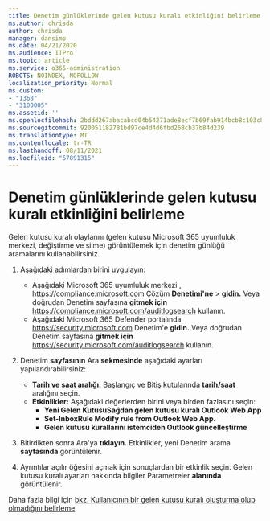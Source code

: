 ```yaml
---
title: Denetim günlüklerinde gelen kutusu kuralı etkinliğini belirleme
ms.author: chrisda
author: chrisda
manager: dansimp
ms.date: 04/21/2020
ms.audience: ITPro
ms.topic: article
ms.service: o365-administration
ROBOTS: NOINDEX, NOFOLLOW
localization_priority: Normal
ms.custom:
- "1368"
- "3100005"
ms.assetid: ''
ms.openlocfilehash: 2bddd267abacabcd04b54271ade8ecf7b69fab914bcb8c103c806c31a388d2f5
ms.sourcegitcommit: 920051182781bd97ce4d4d6fbd268cb37b84d239
ms.translationtype: MT
ms.contentlocale: tr-TR
ms.lasthandoff: 08/11/2021
ms.locfileid: "57891315"
---
```

# <a name="identify-inbox-rule-activity-in-audit-logs"></a>Denetim günlüklerinde gelen kutusu kuralı etkinliğini belirleme

Gelen kutusu kuralı olaylarını (gelen kutusu Microsoft 365 uyumluluk merkezi, değiştirme ve silme) görüntülemek için denetim günlüğü aramalarını kullanabilirsiniz.

1. Aşağıdaki adımlardan birini uygulayın:
   - Aşağıdaki Microsoft 365 uyumluluk merkezi , <https://compliance.microsoft.com> Çözüm **Denetimi'ne** \> **gidin.** Veya doğrudan Denetim sayfasına **gitmek için** <https://compliance.microsoft.com/auditlogsearch> kullanın.
   - Aşağıdaki Microsoft 365 Defender portalında <https://security.microsoft.com> Denetim'e **gidin.** Veya doğrudan Denetim sayfasına **gitmek için** <https://security.microsoft.com/auditlogsearch> kullanın.

2. Denetim **sayfasının** Ara **sekmesinde** aşağıdaki ayarları yapılandırabilirsiniz:
   - **Tarih ve saat aralığı:** Başlangıç ve Bitiş  kutularında **tarih/saat** aralığını seçin.
   - **Etkinlikler:** Aşağıdaki değerlerden birini veya birden fazlasını seçin:
     - **Yeni Gelen KutusuSağdan gelen kutusu kuralı Outlook Web App**
     - **Set-InboxRule Modify rule from Outlook Web App.**
     - **Gelen kutusu kurallarını istemciden Outlook güncelleştirme**

3. Bitirdikten sonra Ara'ya **tıklayın.** Etkinlikler, yeni Denetim arama **sayfasında** görüntülenir.

4. Ayrıntılar açılır öğesini açmak için sonuçlardan bir etkinlik seçin. Gelen kutusu kuralı ayarları hakkında bilgiler Parametreler **alanında** görüntülenir.

Daha fazla bilgi için [bkz. Kullanıcının bir gelen kutusu kuralı oluşturma olup olmadığını belirleme](https://docs.microsoft.com/microsoft-365/compliance/auditing-troubleshooting-scenarios#determine-if-a-user-created-an-inbox-rule).
